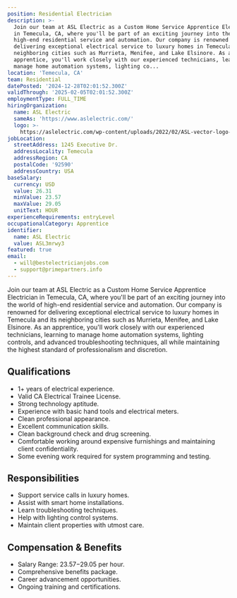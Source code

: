 ```yaml
---
position: Residential Electrician
description: >-
  Join our team at ASL Electric as a Custom Home Service Apprentice Electrician
  in Temecula, CA, where you'll be part of an exciting journey into the world of
  high-end residential service and automation. Our company is renowned for
  delivering exceptional electrical service to luxury homes in Temecula and its
  neighboring cities such as Murrieta, Menifee, and Lake Elsinore. As an
  apprentice, you'll work closely with our experienced technicians, learning to
  manage home automation systems, lighting co...
location: 'Temecula, CA'
team: Residential
datePosted: '2024-12-28T02:01:52.300Z'
validThrough: '2025-02-05T02:01:52.300Z'
employmentType: FULL_TIME
hiringOrganization:
  name: ASL Electric
  sameAs: 'https://www.aslelectric.com/'
  logo: >-
    https://aslelectric.com/wp-content/uploads/2022/02/ASL-vector-logo-1.png.webp
jobLocation:
  streetAddress: 1245 Executive Dr.
  addressLocality: Temecula
  addressRegion: CA
  postalCode: '92590'
  addressCountry: USA
baseSalary:
  currency: USD
  value: 26.31
  minValue: 23.57
  maxValue: 29.05
  unitText: HOUR
experienceRequirements: entryLevel
occupationalCategory: Apprentice
identifier:
  name: ASL Electric
  value: ASL3mrwy3
featured: true
email:
  - will@bestelectricianjobs.com
  - support@primepartners.info
---
```




Join our team at ASL Electric as a Custom Home Service Apprentice Electrician in Temecula, CA, where you'll be part of an exciting journey into the world of high-end residential service and automation. Our company is renowned for delivering exceptional electrical service to luxury homes in Temecula and its neighboring cities such as Murrieta, Menifee, and Lake Elsinore. As an apprentice, you'll work closely with our experienced technicians, learning to manage home automation systems, lighting controls, and advanced troubleshooting techniques, all while maintaining the highest standard of professionalism and discretion.

## Qualifications

- 1+ years of electrical experience.
- Valid CA Electrical Trainee License.
- Strong technology aptitude.
- Experience with basic hand tools and electrical meters.
- Clean professional appearance.
- Excellent communication skills.
- Clean background check and drug screening.
- Comfortable working around expensive furnishings and maintaining client confidentiality.
- Some evening work required for system programming and testing.

## Responsibilities

- Support service calls in luxury homes.
- Assist with smart home installations.
- Learn troubleshooting techniques.
- Help with lighting control systems.
- Maintain client properties with utmost care.

## Compensation & Benefits

- Salary Range: $23.57-$29.05 per hour.
- Comprehensive benefits package.
- Career advancement opportunities.
- Ongoing training and certifications.
